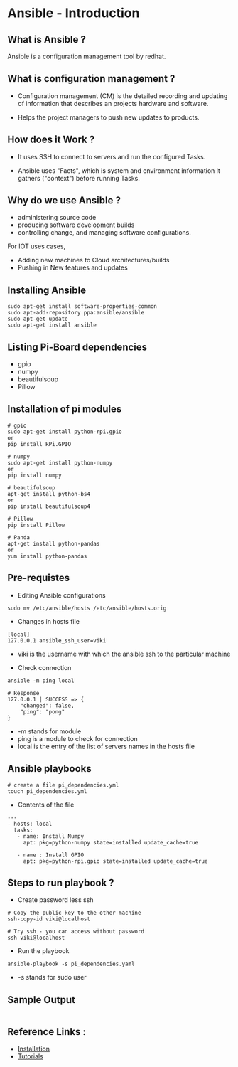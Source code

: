 # Ansible - Introduction

## What is Ansible ?

Ansible is a configuration management tool by redhat.

## What is configuration management ?

* Configuration management (CM) is the detailed recording and updating of information that describes an projects hardware and software.

* Helps the project managers to push new updates to products.

## How does it Work ?

* It uses SSH to connect to servers and run the configured Tasks.

* Ansible uses "Facts", which is system and environment information it gathers ("context") before running Tasks.

## Why do we use Ansible ?

* administering source code
* producing software development builds
* controlling change, and managing software configurations.

For IOT uses cases,

* Adding new machines to Cloud architectures/builds
* Pushing in New features and updates

## Installing Ansible 
~~~~
sudo apt-get install software-properties-common
sudo apt-add-repository ppa:ansible/ansible
sudo apt-get update
sudo apt-get install ansible
~~~~

## Listing Pi-Board dependencies

* gpio 
* numpy
* beautifulsoup
* Pillow

## Installation of pi modules 
~~~~
# gpio
sudo apt-get install python-rpi.gpio 
or
pip install RPi.GPIO

# numpy
sudo apt-get install python-numpy
or
pip install numpy

# beautifulsoup
apt-get install python-bs4
or 
pip install beautifulsoup4

# Pillow
pip install Pillow

# Panda
apt-get install python-pandas
or
yum install python-pandas

~~~~

## Pre-requistes

* Editing Ansible configurations
~~~~
sudo mv /etc/ansible/hosts /etc/ansible/hosts.orig
~~~~

* Changes in hosts file
~~~~
[local]
127.0.0.1 ansible_ssh_user=viki
~~~~

* viki is the username with which the ansible ssh to the particular machine

* Check connection
~~~~
ansible -m ping local

# Response 
127.0.0.1 | SUCCESS => {
    "changed": false, 
    "ping": "pong"
}
~~~~

* -m stands for module
* ping is a module to check for connection
* local is the entry of the list of servers names in the hosts file

## Ansible playbooks
~~~~
# create a file pi_dependencies.yml
touch pi_dependencies.yml
~~~~

* Contents of the file
~~~~
---
- hosts: local
  tasks:
   - name: Install Numpy
     apt: pkg=python-numpy state=installed update_cache=true

   - name : Install GPIO
   	 apt: pkg=python-rpi.gpio state=installed update_cache=true
~~~~

## Steps to run playbook ?

* Create password less ssh
~~~~
# Copy the public key to the other machine
ssh-copy-id viki@localhost

# Try ssh - you can access without password
ssh viki@localhost
~~~~

* Run the playbook
~~~~
ansible-playbook -s pi_dependencies.yaml
~~~~
* -s stands for sudo user

## Sample Output

~~~~

~~~~

## Reference Links :

* [Installation](http://docs.ansible.com/ansible/intro_installation.html)
* [Tutorials](https://serversforhackers.com/an-ansible-tutorial)

